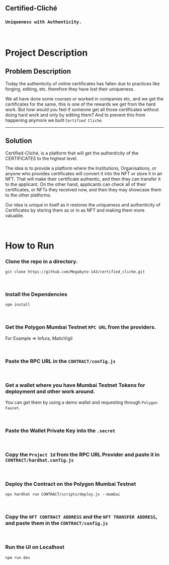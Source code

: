 ## Certified-Cliché

### `Uniqueness with Authenticity.`

<br>

# Project Description

## Problem Description

Today the authenticity of online certificates has fallen due to practices like forging, editing, etc. therefore they have lost their uniqueness.

We all have done some courses or worked in companies etc, and we get the certificates for the same, this is one of the rewards we get from the hard work. But how would you feel if someone get all those certificates without doing hard work and only by editing them? And to prevent this from happening anymore we built
`Certified Cliché`.

<hr>

## Solution

Certified-Cliché, is a platform that will get the authenticity of the CERTIFICATES to the highest level.

The idea is to provide a platform where the Institutions, Organisations, or anyone who provides certificates will convert it into the NFT or store it in an NFT.
That will make their certificate authentic, and then they can transfer it to the applicant. On the other hand, applicants can check all of their certificates, or NFTs they received now, and then they may showcase them to the other platforms.

Our idea is unique in itself as it restores the uniqueness and authenticity of Certificates by storing them as or in as NFT and making them more valuable.

<br>

# How to Run

### Clone the repo in a directory.

```
git clone https://github.com/Megabyte-143/certified_cliche.git
```

<br>

### Install the Dependencies

```
npm install
```

<br>

### Get the Polygon Mumbai Testnet `RPC URL` from the providers.

For Example => Infura, MaticVigil

<br>

### Paste the RPC URL in the `CONTRACT/config.js`

<br>

### Get a wallet where you have Mumbai Testnet Tokens for deployment and other work around.

You can get them by using a demo wallet and requesting through `Polygon Faucet`.

<br>

### Paste the Wallet Private Key into the `.secret`

<br>

### Copy the `Project Id` from the RPC URL Provider and paste it in `CONTRACT/hardhat.config.js`

<br>

### Deploy the Contract on the Polygon Mumbai Testnet
```
npx hardhat run CONTRACT/scripts/deploy.js --mumbai
```

<br>

### Copy the `NFT CONTRACT ADDRESS` and the `NFT TRANSFER ADDRESS`, and paste them in the `CONTRACT/config.js`

<br>

### Run the UI on Localhost
```
npm run dev
```

